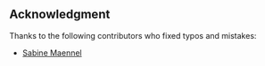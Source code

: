 ## Acknowledgment

Thanks to the following contributors who fixed typos and mistakes:

- [Sabine Maennel](mailto:sabine.maennel@sdsc.ethz.ch)
